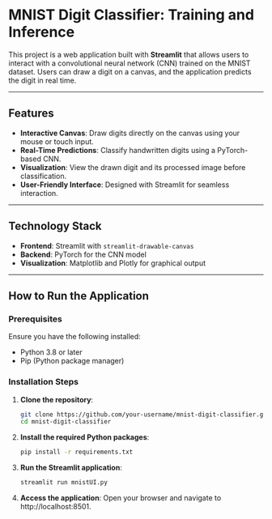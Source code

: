 # MNIST Digit Classifier: Training and Inference

This project is a web application built with **Streamlit** that allows users to interact with a convolutional neural network (CNN) trained on the MNIST dataset. Users can draw a digit on a canvas, and the application predicts the digit in real time.

---

## Features

- **Interactive Canvas**: Draw digits directly on the canvas using your mouse or touch input.
- **Real-Time Predictions**: Classify handwritten digits using a PyTorch-based CNN.
- **Visualization**: View the drawn digit and its processed image before classification.
- **User-Friendly Interface**: Designed with Streamlit for seamless interaction.

---

## Technology Stack

- **Frontend**: Streamlit with `streamlit-drawable-canvas`
- **Backend**: PyTorch for the CNN model
- **Visualization**: Matplotlib and Plotly for graphical output

---

## How to Run the Application

### Prerequisites

Ensure you have the following installed:
- Python 3.8 or later
- Pip (Python package manager)

### Installation Steps

1. **Clone the repository**:
   ```bash
   git clone https://github.com/your-username/mnist-digit-classifier.git
   cd mnist-digit-classifier

2. **Install the required Python packages**:
   ```bash
   pip install -r requirements.txt

3. **Run the Streamlit application**:
   ```bash
   streamlit run mnistUI.py

3. **Access the application**:
   Open your browser and navigate to http://localhost:8501.

